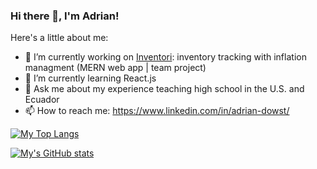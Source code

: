 ### Hi there 👋, I'm Adrian!

Here's a little about me:

- 🔭 I’m currently working on [Inventori](https://github.com/JoshuaDiaz01/MERN-project): inventory tracking with inflation managment (MERN web app | team project)
- 🌱 I’m currently learning React.js
- 💬 Ask me about my experience teaching high school in the U.S. and Ecuador
- 📫 How to reach me: https://www.linkedin.com/in/adrian-dowst/

[![My Top Langs](https://github-readme-stats.vercel.app/api/top-langs/?username=aadowst)](https://github.com/anuraghazra/github-readme-stats)

[![My's GitHub stats](https://github-readme-stats.vercel.app/api?username=aadowst)](https://github.com/anuraghazra/github-readme-stats)
